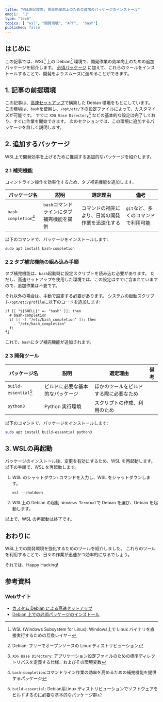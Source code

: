 ```yaml
---
title: "WSL開発環境: 開発効率向上のための追加のパッケージのインストール"
emoji:  "🐧"
type: "tech"
topics: [ "wsl", "開発環境", "APT",  "bash"]
published: false
---
```


## はじめに

この記事では、WSL[^1] 上の Debian[^2] 環境で、開発作業の効率向上のための追加パッケージを紹介します。
[必須パッケージ](https://zenn.dev/atsushifx/articles/wsl2-debian-apt-packages) に加えて、これらのツールをインストールすることで、開発をよりスムーズに進めることができます。

[^1]: WSL (Windows Subsystem for Linux): Windows上で Linux バイナリを直接実行するための互換レイヤー
[^2]: Debian: フリーでオープンソースの Linux ディストリビューション

## 1. 記事の前提環境

この記事は、[高速セットアップ](https://zenn.dev/atsushifx/articles/wsl2-debian-setup-customdebian)で構築した Debian 環境をもとにしています。
この環境は、`bash`を使用し、`/opt/etc/`下の設定ファイルによって、カスタマイズが可能です。
すでに `XDG Base Directory`[^3] などの基本的な設定は完了しており、すぐに作業を開始できます。
次のセクションでは、この環境に追加するパッケージを詳しく説明します。

[^3]: `XDG Base Directory`: アプリケーション設定ファイルのための標準ディレクトリパスを定義する仕様、およびその環境変数

## 2. 追加するパッケージ

WSL上で開発効率を上げるために推奨する追加的なパッケージを紹介します。

### 2.1 補完機能

コマンドライン操作を効率化するため、タブ補完機能を追加します。

| パッケージ名 | 説明 | 選定理由 | 備考 |
| --- | --- | --- | --- |
| `bash-completion`[^4] | `bash`コマンドラインにタブ補完機能を提供 | コマンドの補完により、日常の開発作業を迅速化する |  `git`など、多くのコマンドで利用可能 |

以下のコマンドで、パッケージをインストールします:

```bash
sudo apt install bash-completion
```

[^4]: `bash-completion`:コマンドライン作業の効率を高めるための補完機能を提供するパッケージ

### 2.2 タブ補完機能の組み込み手順

タブ補完機能は、`bash`起動時に設定スクリプトを読み込む必要があります。
ただし、高速セットアップを使用した環境では、この設定はすでに含まれていますので、追加作業は不要です。

それ以外の場合は、手動で設定する必要があります。
システムの起動スクリプト`/opt/etc/profile`に以下のコードを追加します:

```bash:/opt/etc/profile
if [[ "${SHELL}" =~ "bash" ]]; then
  # bash-completion
  if [[ -f "/etc/bash_completion" ]]; then
    . "/etc/bash_completion"
  fi
fi
```

これで、`bash`にタブ補完機能が追加されます。

### 2.3 開発ツール

| パッケージ名 | 説明 | 選定理由 | 備考 |
| --- | --- | --- | ---  |
| `build-essential`[^5] | ビルドに必要な基本的なパッケージ | ほかのツールをビルドする際に必要なため |  |
| `python3` | Python 実行環境 | スクリプトの作成、利用のため  |  |

以下のコマンドで、パッケージをインストールします:

```bash
sudo apt install build-essential python3
```

[^5]: `build-essential`:  Debian系Linux ディストリビューションでソフトウェアをビルドするのに必要な基本的なパッケージ群

## 3. WSLの再起動

パッケージのインストール後、変更を有効にするため、WSL を再起動します。
以下の手順で、WSL を再起動します。

1. WSL のシャットダウン:
   コマンドを入力し、WSL をシャットダウンします。

   ```powershell
   wsl --shutdown
   ```

2. WSL上の Debian の起動:
   `Windows Terminal`で Debian を選び、Debian を起動します。

以上で、WSL の再起動は終了です。

## おわりに

WSL上での開発環境を強化するためのツールを紹介しました。
これらのツールを利用することで、日々の作業が迅速かつ効率的になるでしょう。

それでは、Happy Hacking!

## 参考資料

### Webサイト

- [カスタム Debian による高速セットアップ](https://zenn.dev/atsushifx/articles/wsl2-debian-setup-customdebian)
- [Debian 上での必須パッケージのインストール](https://zenn.dev/atsushifx/articles/wsl2-debian-apt-packages)
